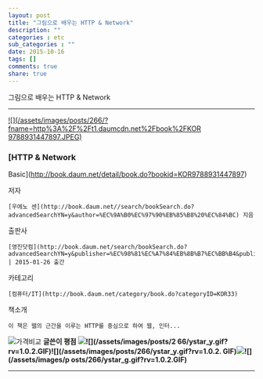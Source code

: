 ```yaml
---
layout: post
title: "그림으로 배우는 HTTP & Network"
description: ""
categories : etc
sub_categories : ""
date: 2015-10-16
tags: []
comments: true
share: true
---
```


그림으로 배우는 HTTP & Network

* * *

[ ![](/assets/images/posts/266/?fname=http%3A%2F%2Ft1.daumcdn.net%2Fbook%2FKOR
9788931447897.JPEG)
](http://book.daum.net/detail/book.do?bookid=KOR9788931447897)

###  [HTTP & Network
Basic](http://book.daum.net/detail/book.do?bookid=KOR9788931447897)

저자

    [우에노 센](http://book.daum.net//search/bookSearch.do?advancedSearchYN=y&author=%EC%9A%B0%EC%97%90%EB%85%B8%20%EC%84%BC) 지음
출판사

    [영진닷컴](http://book.daum.net/search/bookSearch.do?advancedSearchYN=y&publisher=%EC%98%81%EC%A7%84%EB%8B%B7%EC%BB%B4&publisherID=PU00387324) | 2015-01-26 출간
카테고리

    [컴퓨터/IT](http://book.daum.net/category/book.do?categoryID=KOR33)
책소개

    이 책은 웹의 근간을 이루는 HTTP를 중심으로 하여 웹, 인터...

![가격비교](/assets/images/posts/266/bt_info_compare.gif?rv=1.0.1.GIF) **글쓴이 평점 ![
](/assets/images/posts/266/ystar_y.gif?rv=1.0.2.GIF)![](/assets/images/posts/2
66/ystar_y.gif?rv=1.0.2.GIF)![](/assets/images/posts/266/ystar_y.gif?rv=1.0.2.
GIF)![](/assets/images/posts/266/ystar_y.gif?rv=1.0.2.GIF)![](/assets/images/p
osts/266/ystar_g.gif?rv=1.0.2.GIF)**

* * *

  

